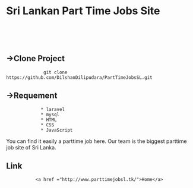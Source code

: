 <h1>Sri Lankan Part Time Jobs Site </h1>
<br><br><br>


<h2>->Clone Project</h2>
                 
                  git clone https://github.com/DilshanDilipudara/PartTimeJobsSL.git
                  
                  

<h2>->Requement</h2>
   
                 * laravel
                 * mysql
                 * HTML
                 * CSS
                 * JavaScript
                 
                 
<p>You can find it easily a parttime job here. Our team is the biggest parttime job site of Sri Lanka.</p>

   
   
   
  <h2>Link</h2>
  
  
               <a href ="http://www.parttimejobsl.tk/">Home</a>
